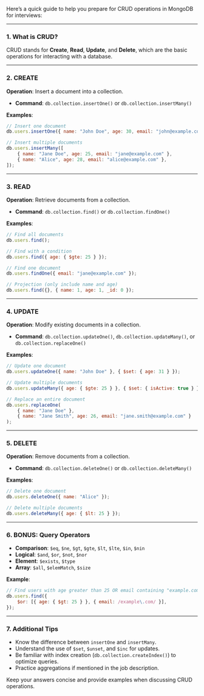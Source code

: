 Here’s a quick guide to help you prepare for CRUD operations in MongoDB for interviews:

---

### **1. What is CRUD?**

CRUD stands for **Create**, **Read**, **Update**, and **Delete**, which are the basic operations for interacting with a database.

---

### **2. CREATE**

**Operation**: Insert a document into a collection.

-   **Command**: `db.collection.insertOne()` or `db.collection.insertMany()`

**Examples**:

```javascript
// Insert one document
db.users.insertOne({ name: "John Doe", age: 30, email: "john@example.com" });

// Insert multiple documents
db.users.insertMany([
    { name: "Jane Doe", age: 25, email: "jane@example.com" },
    { name: "Alice", age: 28, email: "alice@example.com" },
]);
```

---

### **3. READ**

**Operation**: Retrieve documents from a collection.

-   **Command**: `db.collection.find()` or `db.collection.findOne()`

**Examples**:

```javascript
// Find all documents
db.users.find();

// Find with a condition
db.users.find({ age: { $gte: 25 } });

// Find one document
db.users.findOne({ email: "jane@example.com" });

// Projection (only include name and age)
db.users.find({}, { name: 1, age: 1, _id: 0 });
```

---

### **4. UPDATE**

**Operation**: Modify existing documents in a collection.

-   **Command**: `db.collection.updateOne()`, `db.collection.updateMany()`, or `db.collection.replaceOne()`

**Examples**:

```javascript
// Update one document
db.users.updateOne({ name: "John Doe" }, { $set: { age: 31 } });

// Update multiple documents
db.users.updateMany({ age: { $gte: 25 } }, { $set: { isActive: true } });

// Replace an entire document
db.users.replaceOne(
    { name: "Jane Doe" },
    { name: "Jane Smith", age: 26, email: "jane.smith@example.com" }
);
```

---

### **5. DELETE**

**Operation**: Remove documents from a collection.

-   **Command**: `db.collection.deleteOne()` or `db.collection.deleteMany()`

**Examples**:

```javascript
// Delete one document
db.users.deleteOne({ name: "Alice" });

// Delete multiple documents
db.users.deleteMany({ age: { $lt: 25 } });
```

---

### **6. BONUS: Query Operators**

-   **Comparison**: `$eq`, `$ne`, `$gt`, `$gte`, `$lt`, `$lte`, `$in`, `$nin`
-   **Logical**: `$and`, `$or`, `$not`, `$nor`
-   **Element**: `$exists`, `$type`
-   **Array**: `$all`, `$elemMatch`, `$size`

**Example**:

```javascript
// Find users with age greater than 25 OR email containing "example.com"
db.users.find({
    $or: [{ age: { $gt: 25 } }, { email: /example\.com/ }],
});
```

---

### **7. Additional Tips**

-   Know the difference between `insertOne` and `insertMany`.
-   Understand the use of `$set`, `$unset`, and `$inc` for updates.
-   Be familiar with index creation (`db.collection.createIndex()`) to optimize queries.
-   Practice aggregations if mentioned in the job description.

Keep your answers concise and provide examples when discussing CRUD operations.
